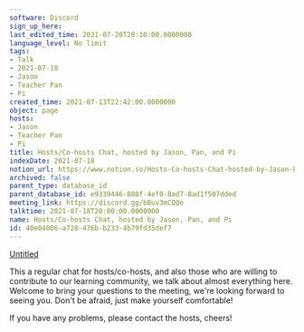 ```yaml
---
software: Discord
sign_up_here: 
last_edited_time: 2021-07-20T20:10:00.0000000
language_level: No limit
tags:
- Talk
- 2021-07-18
- Jason
- Teacher Pan
- Pi
created_time: 2021-07-13T22:42:00.0000000
object: page
hosts:
- Jason
- Teacher Pan
- Pi
title: Hosts/Co-hosts Chat, hosted by Jason, Pan, and Pi
indexDate: 2021-07-18
notion_url: https://www.notion.so/Hosts-Co-hosts-Chat-hosted-by-Jason-Pan-and-Pi-40e04006a728476bb2334b79fd35def7
archived: false
parent_type: database_id
parent_database_id: e9339446-880f-4ef0-8ad7-8ad1f507dded
meeting_link: https://discord.gg/bBuv3mCQQe
talktime: 2021-07-18T20:00:00.0000000
name: Hosts/Co-hosts Chat, hosted by Jason, Pan, and Pi
id: 40e04006-a728-476b-b233-4b79fd35def7
---
```




[Untitled](https://www.notion.so/d637a27eb33f44cbb92a56c3359cc567)   



This a regular chat for hosts/co-hosts, and also those who are willing to contribute to our learning community, we talk about almost everything here. Welcome to bring your questions to the meeting, we're looking forward to seeing you. Don't be afraid, just make yourself comfortable!

If you have any problems, please contact the hosts, cheers!



